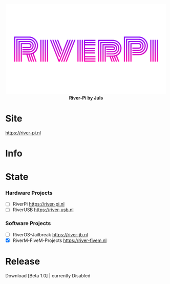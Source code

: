 <p align="center">
<img src="img/river-pi-half.png" width="500">
  <br>
  <strong>River-Pi by Juls</strong>
</p>

# Site

https://river-pi.nl

# Info



# State

### Hardware Projects
- [ ] RiverPi https://river-pi.nl
- [ ] RiverUSB https://river-usb.nl

### Software Projects
- [ ] RiverOS-Jailbreak https://river-jb.nl
- [X] RiverM-FiveM-Projects https://river-fivem.nl

# Release

Download [Beta 1.0] | currently Disabled
